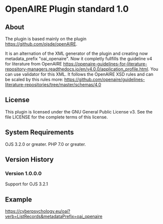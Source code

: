 # OpenAIRE Plugin standard 1.0

About
-----
The plugin is based mainly on the plugin https://github.com/ojsde/openAIRE.

It is an alternation of the XML generator of the plugin and creating now metadata_prefix "oai_openaire". Now it completly fullfills the guideline v4 for literature from OpenAIRE https://openaire-guidelines-for-literature-repository-managers.readthedocs.io/en/v4.0.0/application_profile.html. You can use validator for this XML. It follows the OpenAIRE XSD rules and can be scaled by this rules more: https://github.com/openaire/guidelines-literature-repositories/tree/master/schemas/4.0

License
-------
This plugin is licensed under the GNU General Public License v3. See the file LICENSE for the complete terms of this license.

System Requirements
-------------------
OJS 3.2.0 or greater.
PHP 7.0 or greater.

Version History
---------------

### Version 1.0.0.0

Support for OJS 3.2.1

Example
---------------
https://cyberpsychology.eu/oai?verb=ListRecords&metadataPrefix=oai_openaire
